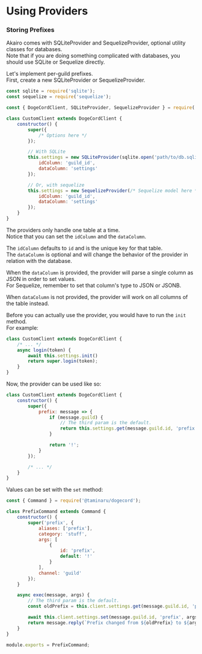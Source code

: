# Using Providers

### Storing Prefixes

Akairo comes with SQLiteProvider and SequelizeProvider, optional utility classes for databases.  
Note that if you are doing something complicated with databases, you should use SQLite or Sequelize directly.  

Let's implement per-guild prefixes.  
First, create a new SQLiteProvider or SequelizeProvider.  

```js
const sqlite = require('sqlite');
const sequelize = require('sequelize');

const { DogeCordClient, SQLiteProvider, SequelizeProvider } = require('@taminaru/dogecord');

class CustomClient extends DogeCordClient {
    constructor() {
        super({
            /* Options here */
        });

        // With SQLite
        this.settings = new SQLiteProvider(sqlite.open('path/to/db.sqlite'), 'table_name', {
            idColumn: 'guild_id',
            dataColumn: 'settings'
        });

        // Or, with sequelize
        this.settings = new SequelizeProvider(/* Sequelize model here */, {
            idColumn: 'guild_id',
            dataColumn: 'settings'
        });
    }
}
```

The providers only handle one table at a time.  
Notice that you can set the `idColumn` and the `dataColumn`.  

The `idColumn` defaults to `id` and is the unique key for that table.  
The `dataColumn` is optional and will change the behavior of the provider in relation with the database.  

When the `dataColumn` is provided, the provider will parse a single column as JSON in order to set values.  
For Sequelize, remember to set that column's type to JSON or JSONB.  

When `dataColumn` is not provided, the provider will work on all columns of the table instead.  

Before you can actually use the provider, you would have to run the `init` method.  
For example:  

```js
class CustomClient extends DogeCordClient {
    /* ... */
    async login(token) {
        await this.settings.init()
        return super.login(token);
    }
}
```

Now, the provider can be used like so:  

```js
class CustomClient extends DogeCordClient {
    constructor() {
        super({
            prefix: message => {
                if (message.guild) {
                    // The third param is the default.
                    return this.settings.get(message.guild.id, 'prefix', '!');
                }

                return '!';
            }
        });

        /* ... */
    }
}
```

Values can be set with the `set` method:  

```js
const { Command } = require('@taminaru/dogecord');

class PrefixCommand extends Command {
    constructor() {
        super('prefix', {
            aliases: ['prefix'],
            category: 'stuff',
            args: [
                {
                    id: 'prefix',
                    default: '!'
                }
            ],
            channel: 'guild'
        });
    }

    async exec(message, args) {
        // The third param is the default.
        const oldPrefix = this.client.settings.get(message.guild.id, 'prefix', '!');

        await this.client.settings.set(message.guild.id, 'prefix', args.prefix);
        return message.reply(`Prefix changed from ${oldPrefix} to ${args.prefix}`);
    }
}

module.exports = PrefixCommand;
```
